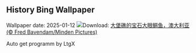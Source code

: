 ## History Bing Wallpaper
Wallpaper date: 2025-01-12
![](https://www.bing.com/th?id=OHR.CrescentTail_ZH-CN8283248964_UHD.jpg&w=1000)Download: [大堡礁的宝石大眼鲷鱼，澳大利亚 (© Fred Bavendam/Minden Pictures)](https://www.bing.com/th?id=OHR.CrescentTail_ZH-CN8283248964_UHD.jpg)

Auto get programm by LtgX
